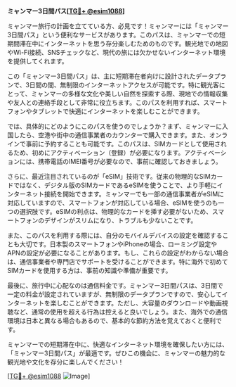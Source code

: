 **ミャンマー3日間パス[[TG💪+ @esim1088](https://t.me/s/esim1088)]**

ミャンマー旅行の計画を立てている方、必見です！ミャンマーには「ミャンマー3日間パス」という便利なサービスがあります。このパスは、ミャンマーでの短期間滞在中にインターネットを思う存分楽しむためのものです。観光地での地図やWi-Fi接続、SNSチェックなど、現代の旅には欠かせないインターネット環境を提供してくれます。

この「ミャンマー3日間パス」は、主に短期滞在者向けに設計されたデータプランで、3日間の間、無制限のインターネットアクセスが可能です。特に観光客にとって、ミャンマーの多様な文化や美しい自然を探索する際、現地での情報収集や友人との連絡手段として非常に役立ちます。このパスを利用すれば、スマートフォンやタブレットで快適にインターネットを楽しむことができます。

では、具体的にどのようにこのパスを使うのでしょうか？まず、ミャンマーに入国したら、空港や街中の通信事業者のカウンターで購入できます。また、オンラインで事前に予約することも可能です。このパスは、SIMカードとして使用されるため、初めにアクティベーション（登録）が必要になります。アクティベーションには、携帯電話のIMEI番号が必要なので、事前に確認しておきましょう。

さらに、最近注目されているのが「eSIM」技術です。従来の物理的なSIMカードではなく、デジタル版のSIMカードであるeSIMを使うことで、より手軽にインターネット接続を開始できます。ミャンマーでも一部の通信事業者がeSIMに対応していますので、スマートフォンが対応している場合、eSIMを使うのも一つの選択肢です。eSIMの利点は、物理的なカードを挿す必要がないため、スマートフォンのデザインがスリムになり、トラブルも少ないことです。

また、このパスを利用する際には、自分のモバイルデバイスの設定を確認することも大切です。日本製のスマートフォンやiPhoneの場合、ローミング設定やAPNの設定が必要になることがあります。もし、これらの設定がわからない場合は、通信事業者や専門店でサポートを受けることができます。特に海外で初めてSIMカードを使用する方は、事前の知識や準備が重要です。

最後に、旅行中に心配なのは通信料金です。ミャンマー3日間パスは、3日間で一定の料金が設定されていますが、無制限のデータプランですので、安心してインターネットを楽しむことができます。ただし、大容量のダウンロードや動画視聴など、通常の使用を超える行為は控えると良いでしょう。また、海外での通信環境は日本と異なる場合もあるので、基本的な節約方法を覚えておくと便利です。

ミャンマーでの短期滞在中に、快適なインターネット環境を確保したい方には、「ミャンマー3日間パス」が最適です。ぜひこの機会に、ミャンマーの魅力的な観光地や文化を存分に楽しんでください！

[[TG💪+ @esim1088](https://t.me/s/esim1088) ![Image](https://i.postimg.cc/Y0z9fWf4/image.png)]